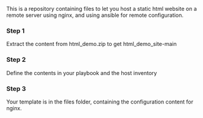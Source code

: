 This is a repository containing files to let you host a static html website on a remote server using nginx, and using ansible for remote configuration.

### Step 1
Extract the content from html_demo.zip to get html_demo_site-main

### Step 2
Define the contents in your playbook and the host inventory

### Step 3
Your template is in the files folder, containing the configuration content for nginx.